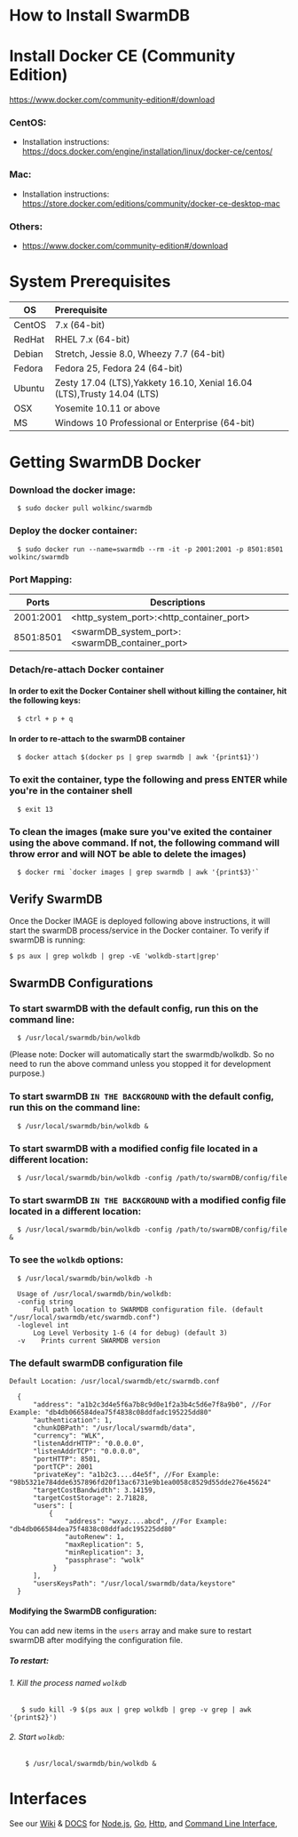 


# How to Install SwarmDB

# Install Docker CE (Community Edition)
https://www.docker.com/community-edition#/download

### CentOS:
  - Installation instructions: https://docs.docker.com/engine/installation/linux/docker-ce/centos/

### Mac:
  - Installation instructions: https://store.docker.com/editions/community/docker-ce-desktop-mac

### Others:
  - https://www.docker.com/community-edition#/download
  
# System Prerequisites

|OS| Prerequisite |
|--|:--|
|CentOS|7.x (64-bit)|
|RedHat|RHEL 7.x (64-bit)|
|Debian|Stretch, Jessie 8.0, Wheezy 7.7 (64-bit)|
|Fedora|Fedora 25, Fedora 24 (64-bit)|
|Ubuntu|Zesty 17.04 (LTS),Yakkety 16.10, Xenial 16.04 (LTS),Trusty 14.04 (LTS)|
|OSX|Yosemite 10.11 or above|
|MS|Windows 10 Professional or Enterprise (64-bit)|

# Getting SwarmDB Docker

### Download the docker image:

      $ sudo docker pull wolkinc/swarmdb

### Deploy the docker container:

      $ sudo docker run --name=swarmdb --rm -it -p 2001:2001 -p 8501:8501 wolkinc/swarmdb

### Port Mapping:

| Ports | Descriptions |
|--|--|
| 2001:2001 | <http_system_port>:<http_container_port> |
| 8501:8501 | <swarmDB_system_port>:<swarmDB_container_port> |

### Detach/re-attach Docker container

#### In order to exit the Docker Container shell without killing the container, hit the following keys:
      $ ctrl + p + q

#### In order to re-attach to the swarmDB container
      $ docker attach $(docker ps | grep swarmdb | awk '{print$1}')

### To exit the container, type the following and press ENTER while you're in the container shell
      $ exit 13

### To clean the images (make sure you've exited the container using the above command. If not, the following command will throw error and will NOT be able to delete the images)
      $ docker rmi `docker images | grep swarmdb | awk '{print$3}'`

## Verify SwarmDB

Once the Docker IMAGE is deployed following above instructions, it will start the swarmDB process/service in the Docker container. To verify if swarmDB is running:

    $ ps aux | grep wolkdb | grep -vE 'wolkdb-start|grep'

## SwarmDB Configurations 

### To start swarmDB with the default config, run this on the command line:

      $ /usr/local/swarmdb/bin/wolkdb 
 
(Please note: Docker will automatically start the swarmdb/wolkdb. So no need to run the above command unless you stopped it for development purpose.)

### To start swarmDB `IN THE BACKGROUND` with the default config, run this on the command line:

      $ /usr/local/swarmdb/bin/wolkdb &
      
### To start swarmDB with a modified config file located in a different location:
        
      $ /usr/local/swarmdb/bin/wolkdb -config /path/to/swarmDB/config/file


### To start swarmDB `IN THE BACKGROUND` with a modified config file located in a different location:
        
      $ /usr/local/swarmdb/bin/wolkdb -config /path/to/swarmDB/config/file &
      
### To see the `wolkdb` options:
      
      $ /usr/local/swarmdb/bin/wolkdb -h

      Usage of /usr/local/swarmdb/bin/wolkdb:
      -config string
    	  Full path location to SWARMDB configuration file. (default "/usr/local/swarmdb/etc/swarmdb.conf")
      -loglevel int
    	  Log Level Verbosity 1-6 (4 for debug) (default 3)
      -v	Prints current SWARMDB version

### The default swarmDB configuration file
`Default Location: /usr/local/swarmdb/etc/swarmdb.conf`

      {
          "address": "a1b2c3d4e5f6a7b8c9d0e1f2a3b4c5d6e7f8a9b0", //For Example: "db4db066584dea75f4838c08ddfadc195225dd80"
          "authentication": 1,
          "chunkDBPath": "/usr/local/swarmdb/data",
          "currency": "WLK",
          "listenAddrHTTP": "0.0.0.0",
          "listenAddrTCP": "0.0.0.0",
          "portHTTP": 8501,
          "portTCP": 2001
          "privateKey": "a1b2c3....d4e5f", //For Example: "98b5321e784dde6357896fd20f13ac6731e9b1ea0058c8529d55dde276e45624"
          "targetCostBandwidth": 3.14159,
          "targetCostStorage": 2.71828,
          "users": [
              {
                  "address": "wxyz....abcd", //For Example: "db4db066584dea75f4838c08ddfadc195225dd80"
                  "autoRenew": 1,
                  "maxReplication": 5,
                  "minReplication": 3,
                  "passphrase": "wolk"
               }
          ],
          "usersKeysPath": "/usr/local/swarmdb/data/keystore"
      }
      

#### Modifying the SwarmDB configuration:
You can add new items in the `users` array and make sure to restart swarmDB after modifying the configuration file.

##### To restart:
###### 1. Kill the process named `wolkdb` 
       $ sudo kill -9 $(ps aux | grep wolkdb | grep -v grep | awk '{print$2}')
      
###### 2. Start `wolkdb`:
        $ /usr/local/swarmdb/bin/wolkdb &
      

#  Interfaces
See our [Wiki](https://github.com/wolktoken/swarm.wolk.com/wiki) & [DOCS](https://docs.wolk.com/) for [Node.js](https://docs.wolk.com/?javascript#), [Go](https://docs.wolk.com/?go#), [Http](https://docs.wolk.com/?plaintext#), and [Command Line Interface](https://docs.wolk.com/?javascript#),

